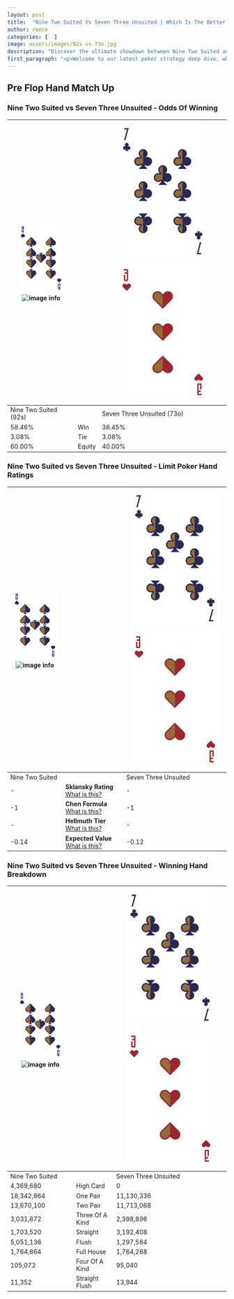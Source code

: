 ```yaml
---
layout: post
title:  "Nine Two Suited Vs Seven Three Unsuited | Which Is The Better Hand In Poker? A Complete Guide"
author: reece
categories: [  ]
image: assets/images/92s-vs-73o.jpg
description: "Discover the ultimate showdown between Nine Two Suited and Seven Three Unsuited in poker! Uncover the odds, strategies, and scenarios where one hand triumphs over the other. Get ready to up your poker game with this thrilling analysis."
first_paragraph: "<p>Welcome to our latest poker strategy deep dive, where we're pitting two distinct hands against each other in a high-stakes showdown: Nine Two Suited vs Seven Three Unsuited.</p><p>In the dynamic world of poker, every decision counts, and knowing which hand holds the upper hand is key to your success at the table.</p><p>In this article, we'll dissect these two hands, explore the scenarios where one dominates the other, and equip you with the knowledge to make strategic choices that can tip the odds in your favor.</p><p>Get ready to unravel the intriguing dynamics of these poker hands and elevate your game to new heights.</p>"
---
```




[comment]: # (sp0)

## Pre Flop Hand Match Up

<div class="table hand-ratings" markdown="1"> 



### Nine Two Suited vs Seven Three Unsuited - Odds Of Winning


    
| ![image info](assets/images/hand1/9.png) ![image info](assets/images/hand1/2s.png) |  | ![image info](assets/images/hand2/7.png) ![image info](assets/images/hand2/3o.png) |
| -------- | -------- | -------- |
| Nine Two Suited (92s) |  | Seven Three Unsuited (73o) |
| 58.46% | Win | 38.45% |
| 3.08% | Tie | 3.08% |
| 60.00% | Equity | 40.00% |




[comment]: # (sp1)



### Nine Two Suited vs Seven Three Unsuited - Limit Poker Hand Ratings


    
| ![image info](assets/images/hand1/9.png) ![image info](assets/images/hand1/2s.png) |  | ![image info](assets/images/hand2/7.png) ![image info](assets/images/hand2/3o.png) |
| -------- | -------- | -------- |
| Nine Two Suited |  | Seven Three Unsuited |
| - | **Sklansky Rating** [What is this?](/sklansky-rating-explained) | - |
| -1 | **Chen Formula** [What is this?](/chen-formula-explained) | -1 |
| - | **Hellmuth Tier** [What is this?](/Hellmuth-tier-explained) | - |
| -0.14 | **Expected Value** [What is this?](/expected-value-explained) | -0.12 |




[comment]: # (sp2)



### Nine Two Suited vs Seven Three Unsuited - Winning Hand Breakdown


    
| ![image info](assets/images/hand1/9.png) ![image info](assets/images/hand1/2s.png) |  | ![image info](assets/images/hand2/7.png) ![image info](assets/images/hand2/3o.png) |
| -------- | -------- | -------- |
| Nine Two Suited |  | Seven Three Unsuited |
| 4,369,680 | High Card | 0 |
| 18,342,864 | One Pair | 11,130,336 |
| 13,670,100 | Two Pair | 11,713,068 |
| 3,031,872 | Three Of A Kind | 2,398,896 |
| 1,703,520 | Straight | 3,192,408 |
| 5,051,136 | Flush | 1,297,584 |
| 1,764,864 | Full House | 1,764,288 |
| 105,072 | Four Of A Kind | 95,040 |
| 11,352 | Straight Flush | 13,944 |




[comment]: # (sp3)



</div>

[comment]: # (sp4)



[comment]: # (sp5)

